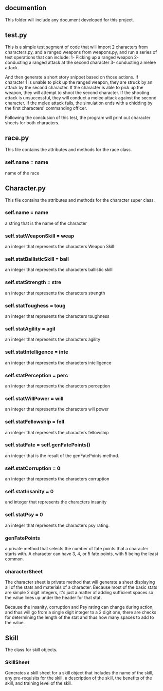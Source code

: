 ## documention

This folder will include any document developed for this project.


## test.py
This is a simple test segment of code that will import 2 characters from characters.py, and a ranged weapons from weapons.py, and run a series of test operations that can include:
1- Picking up a ranged weapon
2- conducting a ranged attack at the second character
3- conducting a melee attack.

And then generate a short story snippet based on those actions.
If character 1 is unable to pick up the ranged weapon, they are struck by an attack by the second character.
If the character is able to pick up the weapon, they will attempt to shoot the second character.
If the shooting attack is unsuccessful, they will conduct a melee attack against the second character.
If the melee attack fails, the simulation ends with a chidding by the first characters' commanding officer.

Following the conclusion of this test, the program will print out character sheets for both characters.
## race.py

This file contains the attributes and methods for the race class. 

### self.name = name
name of the race

## Character.py

This file contains the attributes and methods for the character super class. 

### self.name = name
a string that is the name of the character
### self.statWeaponSkill = weap
an integer that represents the characters Weapon Skill
### self.statBallisticSkill = ball
an integer that represents the characters ballistic skill
### self.statStrength = stre
an integer that represents the characters strength 
### self.statToughess = toug
an integer that represents the characters toughness
### self.statAgility = agil
an integer that represents the characters agility
### self.statIntelligence = inte
an integer that represents the characters intelligence
### self.statPerception = perc
an integer that represents the characters perception
### self.statWillPower = will
an integer that represents the characters will power
### self.statFellowship = fell
an integer that represents the characters fellowship
### self.statFate = self.__genFatePoints__()
an integer that is the result of the genFatePoints method.
### self.statCorruption = 0
an integer that represents the characters corruption
### self.statInsanity = 0
and integer that represents the characters insanity
### self.statPsy = 0
an integer that represents the characters psy rating.

### genFatePoints
a private method that selects the number of fate points that a character starts with. A character can have 3, 4, or 5 fate points, with 5 being the least common. 

### characterSheet
The character sheet is private method that will generate a sheet displaying all of the stats and materials of a character.
Because most of the basic stats are simple 2 digit integers, it's just a matter of adding sufficient spaces so the value lines up under the header for that stat. 

Because the insanity, corruption and Psy rating can change during action, and thus will go from a single digit integer to a 2 digit one, there are checks for determining the length of the stat and thus how many spaces to add to the value.

## Skill
The class for skill objects.

### SkillSheet
Generates a skill sheet for a skill object that includes the name of the skill, any pre-requisits for the skill, a description of the skill, the benefits of the skill, and training level of the skill.